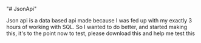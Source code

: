 "# JsonApi" 

Json api is a data based api made because I was fed up with my exactly 3 hours of working with SQL. So I wanted to do better, and started making this, it's to the point now to test, please download this and help me test this